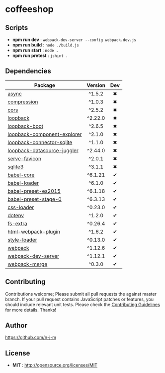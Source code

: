 # coffeeshop

## Scripts

 - **npm run dev** : `webpack-dev-server --config webpack.dev.js`
 - **npm run build** : `node ./build.js`
 - **npm run start** : `node .`
 - **npm run pretest** : `jshint .`

## Dependencies

Package | Version | Dev
--- |:---:|:---:
[async](https://www.npmjs.com/package/async) | ^1.5.2 | ✖
[compression](https://www.npmjs.com/package/compression) | ^1.0.3 | ✖
[cors](https://www.npmjs.com/package/cors) | ^2.5.2 | ✖
[loopback](https://www.npmjs.com/package/loopback) | ^2.22.0 | ✖
[loopback-boot](https://www.npmjs.com/package/loopback-boot) | ^2.6.5 | ✖
[loopback-component-explorer](https://www.npmjs.com/package/loopback-component-explorer) | ^2.1.0 | ✖
[loopback-connector-sqlite](https://www.npmjs.com/package/loopback-connector-sqlite) | ^1.1.0 | ✖
[loopback-datasource-juggler](https://www.npmjs.com/package/loopback-datasource-juggler) | ^2.44.0 | ✖
[serve-favicon](https://www.npmjs.com/package/serve-favicon) | ^2.0.1 | ✖
[sqlite3](https://www.npmjs.com/package/sqlite3) | ^3.1.1 | ✖
[babel-core](https://www.npmjs.com/package/babel-core) | ^6.1.21 | ✔
[babel-loader](https://www.npmjs.com/package/babel-loader) | ^6.1.0 | ✔
[babel-preset-es2015](https://www.npmjs.com/package/babel-preset-es2015) | ^6.1.18 | ✔
[babel-preset-stage-0](https://www.npmjs.com/package/babel-preset-stage-0) | ^6.3.13 | ✔
[css-loader](https://www.npmjs.com/package/css-loader) | ^0.23.0 | ✔
[dotenv](https://www.npmjs.com/package/dotenv) | ^1.2.0 | ✔
[fs-extra](https://www.npmjs.com/package/fs-extra) | ^0.26.4 | ✔
[html-webpack-plugin](https://www.npmjs.com/package/html-webpack-plugin) | ^1.6.2 | ✔
[style-loader](https://www.npmjs.com/package/style-loader) | ^0.13.0 | ✔
[webpack](https://www.npmjs.com/package/webpack) | ^1.12.6 | ✔
[webpack-dev-server](https://www.npmjs.com/package/webpack-dev-server) | ^1.12.1 | ✔
[webpack-merge](https://www.npmjs.com/package/webpack-merge) | ^0.3.0 | ✔


## Contributing

Contributions welcome; Please submit all pull requests the against master branch. If your pull request contains JavaScript patches or features, you should include relevant unit tests. Please check the [Contributing Guidelines](contributng.md) for more details. Thanks!

## Author

https://github.com/n-j-m

## License

 - **MIT** : http://opensource.org/licenses/MIT
